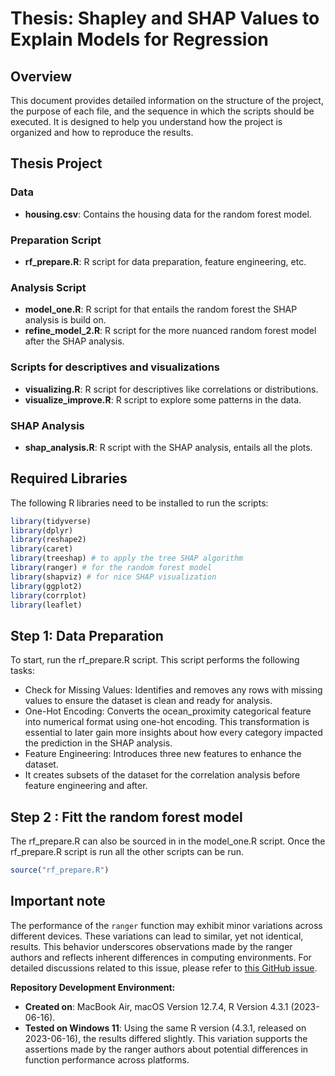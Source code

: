 # Thesis: Shapley and SHAP Values to Explain Models for Regression

## Overview
This document provides detailed information on the structure of the project, the purpose of each file, and the sequence in which the scripts should be executed. It is designed to help you understand how the project is organized and how to reproduce the results.

## Thesis Project

### Data
- **housing.csv**: Contains the housing data for the random forest model.

### Preparation Script
- **rf_prepare.R**: R script for data preparation, feature engineering, etc.

### Analysis Script
- **model_one.R**: R script for that entails the random forest the SHAP analysis is build on.
- **refine_model_2.R**: R script for the more nuanced random forest model after the SHAP analysis.

### Scripts for descriptives and visualizations
- **visualizing.R**: R script for descriptives like correlations or distributions.
- **visualize_improve.R**: R script to explore some patterns in the data.

### SHAP Analysis
- **shap_analysis.R**: R script with the SHAP analysis, entails all the plots.

## Required Libraries
The following R libraries need to be installed to run the scripts:

```R
library(tidyverse)
library(dplyr)
library(reshape2)
library(caret)
library(treeshap) # to apply the tree SHAP algorithm
library(ranger) # for the random forest model
library(shapviz) # for nice SHAP visualization
library(ggplot2) 
library(corrplot)
library(leaflet)
```

## Step 1: Data Preparation
To start, run the rf_prepare.R script. This script performs the following tasks:
* Check for Missing Values: Identifies and removes any rows with missing values to ensure the dataset is clean and ready for analysis.
* One-Hot Encoding: Converts the ocean_proximity categorical feature into numerical format using one-hot encoding. This transformation is essential to later gain more insights about how every category impacted the prediction in the SHAP analysis.
* Feature Engineering: Introduces three new features to enhance the dataset.
* It creates subsets of the dataset for the correlation analysis before feature engineering and after.

## Step 2 : Fitt the random forest model
The rf_prepare.R can also be sourced in in the model_one.R script. Once the rf_prepare.R script is run all the other scripts can be run.

```R
source("rf_prepare.R")
```

## Important note
The performance of the `ranger` function may exhibit minor variations across different devices. These variations can lead to similar, yet not identical, results. This behavior underscores observations made by the ranger authors and reflects inherent differences in computing environments.
For detailed discussions related to this issue, please refer to [this GitHub issue](https://github.com/imbs-hl/ranger/issues/533).

**Repository Development Environment:**
- **Created on**: MacBook Air, macOS Version 12.7.4, R Version 4.3.1 (2023-06-16).
- **Tested on Windows 11**: Using the same R version (4.3.1, released on 2023-06-16), the results differed slightly. This variation supports the assertions made by the ranger authors about potential differences in function performance across platforms.










